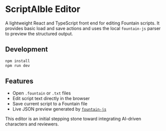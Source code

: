 # ScriptAIble Editor

A lightweight React and TypeScript front end for editing Fountain scripts. It provides basic load and save actions and uses the local `fountain-js` parser to preview the structured output.

## Development

```bash
npm install
npm run dev
```

## Features

- Open `.fountain` or `.txt` files
- Edit script text directly in the browser
- Save current script to a Fountain file
- Live JSON preview generated by [`fountain-js`](https://www.npmjs.com/package/fountain-js)

This editor is an initial stepping stone toward integrating AI-driven characters and reviewers.
